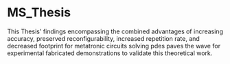 # MS_Thesis
This Thesis' findings encompassing the combined advantages of increasing accuracy, preserved reconfigurability, increased repetition rate, and decreased footprint for metatronic circuits solving pdes paves the wave for experimental fabricated demonstrations to validate this theoretical work.
